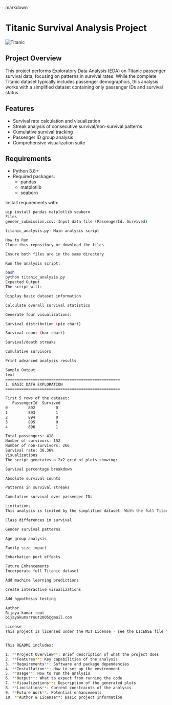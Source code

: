 markdown
# Titanic Survival Analysis Project

![Titanic](https://upload.wikimedia.org/wikipedia/commons/thumb/f/fd/RMS_Titanic_3.jpg/800px-RMS_Titanic_3.jpg)

## Project Overview
This project performs Exploratory Data Analysis (EDA) on Titanic passenger survival data, focusing on patterns in survival rates. While the complete Titanic dataset typically includes passenger demographics, this analysis works with a simplified dataset containing only passenger IDs and survival status.

## Features
- Survival rate calculation and visualization
- Streak analysis of consecutive survival/non-survival patterns
- Cumulative survival tracking
- Passenger ID group analysis
- Comprehensive visualization suite

## Requirements
- Python 3.8+
- Required packages:
  - pandas
  - matplotlib
  - seaborn

Install requirements with:
```bash
pip install pandas matplotlib seaborn
Files
gender_submission.csv: Input data file (PassengerId, Survived)

titanic_analysis.py: Main analysis script

How to Run
Clone this repository or download the files

Ensure both files are in the same directory

Run the analysis script:

bash
python titanic_analysis.py
Expected Output
The script will:

Display basic dataset information

Calculate overall survival statistics

Generate four visualizations:

Survival distribution (pie chart)

Survival count (bar chart)

Survival/death streaks

Cumulative survivors

Print advanced analysis results

Sample Output
text
==================================================
1. BASIC DATA EXPLORATION
==================================================

First 5 rows of the dataset:
   PassengerId  Survived
0         892         0
1         893         1
2         894         0
3         895         0
4         896         1

Total passengers: 418
Number of survivors: 152
Number of non-survivors: 266
Survival rate: 36.36%
Visualizations
The script generates a 2x2 grid of plots showing:

Survival percentage breakdown

Absolute survival counts

Patterns in survival streaks

Cumulative survival over passenger IDs

Limitations
This analysis is limited by the simplified dataset. With the full Titanic dataset, we could analyze:

Class differences in survival

Gender survival patterns

Age group analysis

Family size impact

Embarkation port effects

Future Enhancements
Incorporate full Titanic dataset

Add machine learning predictions

Create interactive visualizations

Add hypothesis testing

Author
Bijaya kumar rout
bijayakumarrout2005@gmail.com

License
This project is licensed under the MIT License - see the LICENSE file for details.


This README includes:

1. **Project Overview**: Brief description of what the project does
2. **Features**: Key capabilities of the analysis
3. **Requirements**: Software and package dependencies
4. **Installation**: How to set up the environment
5. **Usage**: How to run the analysis
6. **Output**: What to expect from running the code
7. **Visualizations**: Description of the generated plots
8. **Limitations**: Current constraints of the analysis
9. **Future Work**: Potential enhancements
10. **Author & License**: Basic project information

